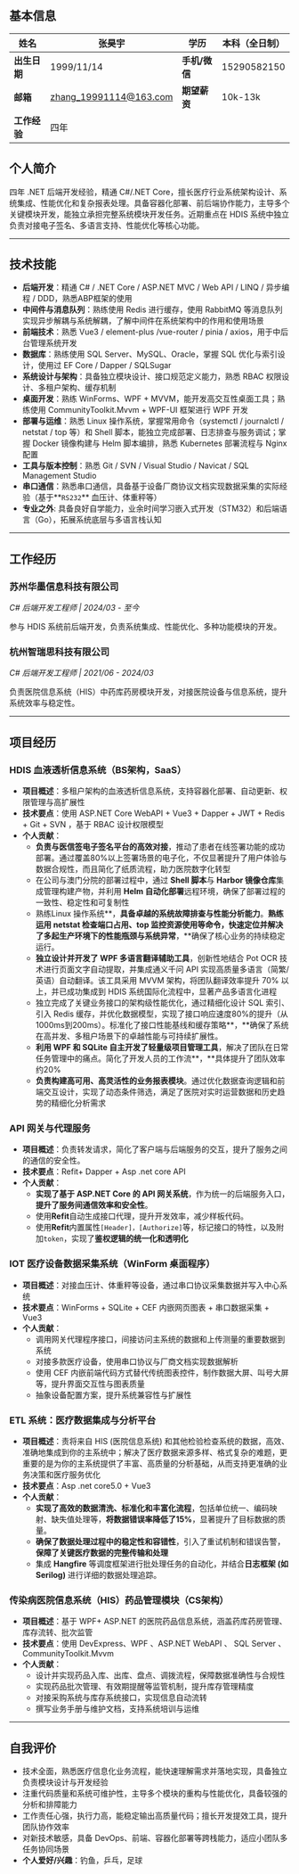 ## 基本信息

| **姓名**     | 张昊宇                 | **学历**      | 本科（全日制） |
| ------------ | ---------------------- | ------------- | -------------- |
| **出生日期** | 1999/11/14             | **手机/微信** | 15290582150    |
| **邮箱**     | zhang_19991114@163.com | **期望薪资**  | 10k-13k       |
| **工作经验** |四年 | | 
## 个人简介

四年 .NET 后端开发经验，精通 C#/.NET Core，擅长医疗行业系统架构设计、系统集成、性能优化和复杂报表处理。具备容器化部署、前后端协作能力，主导多个关键模块开发，能独立承担完整系统模块开发任务。近期重点在 HDIS 系统中独立负责对接电子签名、多语言支持、性能优化等核心功能。

------

## 技术技能

- **后端开发**：精通 C# / .NET Core / ASP.NET MVC / Web API / LINQ / 异步编程 / DDD，熟悉ABP框架的使用
- **中间件与消息队列**：熟练使用 Redis 进行缓存，使用 RabbitMQ  等消息队列实现异步解耦与系统解耦，了解中间件在系统架构中的作用和使用场景
- **前端技术**：熟悉 Vue3 / element-plus /vue-router / pinia / axios，用于中后台管理系统开发
- **数据库**：熟练使用 SQL Server、MySQL、Oracle，掌握 SQL 优化与索引设计，使用过 EF Core / Dapper / SQLSugar
- **系统设计与架构**：具备独立模块设计、接口规范定义能力，熟悉 RBAC 权限设计、多租户架构、缓存机制
- **桌面开发**：熟练 WinForms、WPF + MVVM，能开发高交互性桌面工具；熟练使用 CommunityToolkit.Mvvm + WPF-UI 框架进行 WPF 开发
- **部署与运维**：熟悉 Linux 操作系统，掌握常用命令（systemctl / journalctl / netstat / top 等）和 Shell 脚本，能独立完成部署、日志排查与服务调试；掌握 Docker 镜像构建与 Helm 脚本编排，熟悉 Kubernetes 部署流程与 Nginx 配置
- **工具与版本控制**：熟悉 Git / SVN / Visual Studio / Navicat / SQL Management Studio
- **串口通信**：熟悉串口通信，具备基于设备厂商协议文档实现数据采集的实际经验（基于**`RS232`** 血压计、体重秤等）
- **专业之外**: 具备良好自学能力，业余时间学习嵌入式开发（STM32）和后端语言（Go），拓展系统底层与多语言栈认知

------

## 工作经历

### 苏州华墨信息科技有限公司

*C# 后端开发工程师 | 2024/03 - 至今*

参与 HDIS 系统前后端开发，负责系统集成、性能优化、多种功能模块的开发。

### 杭州智瑞思科技有限公司

*C# 后端开发工程师 | 2021/06 - 2024/03*

负责医院信息系统（HIS）中药库药房模块开发，对接医院设备与信息系统，提升系统效率与稳定性。

------

## 项目经历

### HDIS 血液透析信息系统（BS架构，SaaS）

- **项目概述**：多租户架构的血液透析信息系统，支持容器化部署、自动更新、权限管理与高扩展性
- **技术要点**：使用 ASP.NET Core WebAPI + Vue3 + Dapper + JWT + Redis + Git + SVN ，基于 RBAC 设计权限模型
- **个人贡献**：
  - **负责与医信签电子签名平台的高效对接**，推动了患者在线签署功能的成功部署。通过覆盖80%以上签署场景的电子化，不仅显著提升了用户体验与数据合规性，而且简化了纸质流程，助力医院数字化转型
  - 在公司与澳门分院的部署过程中，通过 **Shell 脚本**与 **Harbor 镜像仓库**集成管理构建产物，并利用 **Helm 自动化部署**远程环境，确保了部署过程的一致性、稳定性和可复制性
  - 熟练Linux 操作系统**，**具备卓越的系统故障排查与性能分析能力**。**熟练运用 netstat 检查端口占用、top 监控资源使用等命令，快速定位并解决了多起生产环境下的性能瓶颈与系统异常**，**确保了核心业务的持续稳定运行。
  - **独立设计并开发了 WPF 多语言翻译辅助工具**，创新性地结合 Pot OCR 技术进行页面文字自动提取，并集成通义千问 API 实现高质量多语言（简繁/英语）自动翻译。该工具采用 MVVM 架构，将团队翻译效率提升 70% 以上，并已成功集成到 HDIS 系统国际化流程中，显著产品多语言化进程
  - 独立完成了关键业务接口的架构级性能优化，通过精细化设计 SQL 索引、引入 Redis 缓存，并优化数据模型，实现了接口响应速度80%的提升（从1000ms到200ms）。标准化了接口性能基线和缓存策略**，**确保了系统在高并发、多租户场景下的卓越性能与可持续扩展性。
  - **利用 WPF 和 SQLite 自主开发了轻量级项目管理工具**，解决了团队在日常任务管理中的痛点。简化了开发人员的工作流**，**具体提升了团队效率约20%
  - **负责构建高可用、高灵活性的业务报表模块**。通过优化数据查询逻辑和前端交互设计，实现了动态条件筛选，满足了医院对实时运营数据和历史趋势的精细化分析需求

### API 网关与代理服务

- **项目概述**：负责转发请求，简化了客户端与后端服务的交互，提升了服务之间的通信的安全性。
- **技术要点**：Refit+ Dapper + Asp .net core API
- **个人贡献**：
  - **实现了基于 ASP.NET Core 的 API 网关系统**，作为统一的后端服务入口，**提升了服务间通信效率和安全性**。
  - 使用**Refit**自动生成接口代理，提升开发效率，减少样板代码。
  - 使用**Refit**内置属性`[Header]，[Authorize]`等，标记接口的特性，以及附加`token`，实现了**鉴权逻辑的统一化和透明化**

### IOT 医疗设备数据采集系统（WinForm 桌面程序）

- **项目概述**：对接血压计、体重秤等设备，通过串口协议采集数据并写入中心系统
- **技术要点**：WinForms + SQLite + CEF 内嵌网页图表 + 串口数据采集 + Vue3
- **个人贡献**：
  - 调用网关代理程序接口，间接访问主系统的数据和上传测量的重要数据到系统
  - 对接多款医疗设备，使用串口协议与厂商文档实现数据解析
  - 使用 CEF 内嵌前端代码方式替代传统图表控件，制作数据大屏、叫号大屏等，提升界面交互性与图表质量
  - 抽象设备配置方案，提升系统兼容性与扩展性

### ETL 系统：医疗数据集成与分析平台

- **项目概述**：责将来自 HIS (医院信息系统) 和其他检验检查系统的数据，高效、准确地集成到你的主系统中；解决了医疗数据来源多样、格式复杂的难题，更重要的是为你的主系统提供了丰富、高质量的分析基础，从而支持更准确的业务决策和医疗服务优化
- **技术要点**：Asp .net core5.0 + Vue3
- **个人贡献**：
  - **实现了高效的数据清洗、标准化和丰富化流程**，包括单位统一、编码映射、缺失值处理等，**将数据错误率降低了15%**，显著提升了目标数据的质量。
  - **确保了数据处理过程中的稳定性和容错性**，引入了重试机制和错误告警，**保障了关键医疗数据的完整传输和处理**
  - 集成 **Hangfire**  等调度框架进行批处理任务的自动化，并结合**日志框架 (如 Serilog)** 进行详细的数据处理追踪。

### 传染病医院信息系统（HIS）药品管理模块（CS架构）

- **项目概述**：基于 WPF+ ASP.NET 的医院药品信息系统，涵盖药库药房管理、库存流转、批次监管
- **技术要点**：使用 DevExpress、WPF 、ASP.NET WebAPI 、 SQL Server 、CommunityToolkit.Mvvm 
- **个人贡献**：
  - 设计并实现药品入库、出库、盘点、调拨流程，保障数据准确性与合规性
  - 实现药品批次管理、有效期提醒等监管机制，提升库存管理精度
  - 对接采购系统与库存系统接口，实现信息自动流转
  - 撰写业务手册与维护文档，支持系统培训与运维

------

## 自我评价

- 技术全面，熟悉医疗信息化业务流程，能快速理解需求并落地实现，具备独立负责模块设计与开发经验
- 注重代码质量和系统可维护性，主导多个模块的重构与性能优化，具备较强的分析和排障能力
- 工作责任心强，执行力高，能稳定输出高质量代码；擅长开发提效工具，提升团队协作效率
- 对新技术敏感，具备 DevOps、前端、容器化部署等跨栈能力，适应小团队多任务协同场景
- **个人爱好/兴趣**：钓鱼，乒乓，足球

